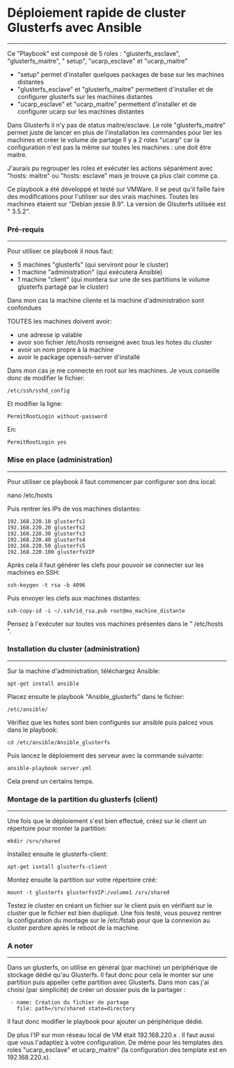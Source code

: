 # Déploiement rapide de cluster Glusterfs avec Ansible
-------------------------------------------

 Ce "Playbook" est composé de 5 roles : "glusterfs_esclave", "glusterfs_maitre", " setup", "ucarp_esclave" et "ucarp_maitre"

- "setup" permet d'installer quelques packages de base sur les machines distantes
- "glusterfs_esclave" et "glusterfs_maitre" permettent d'installer et de configurer glusterfs sur les machines distantes
- "ucarp_esclave" et "ucarp_maitre" permettent d'installer et de configurer ucarp sur les machines distantes

Dans Glusterfs il n'y pas de status maitre/esclave. 
Le role "glusterfs_maitre" permet juste de lancer en plus de l'installation les commandes pour lier les machines et créer le volume de partage
Il y a 2 roles "ucarp" car la configuration n'est pas la même sur toutes les machines : une doit être maitre.

J'aurais pu regrouper les roles et exécuter les actions séparément avec "hosts: maitre" ou "hosts: esclave" mais je trouve ça plus clair comme ça.

Ce playbook a été développé et testé sur VMWare. Il se peut qu'il faille faire des modifications pour l'utiliser sur des vrais machines.
Toutes les machines étaient sur "Debian jessie 8.9".
La version de Glsuterfs utilisée est " 3.5.2".

### Pré-requis
-------------------------------------------
Pour utiliser ce playbook il nous faut:
- 5 machines "glusterfs" (qui serviront pour le cluster)
- 1 machine "administration" (qui exécutera Ansible)
- 1 machine "client" (qui montera sur une de ses partitions le volume glusterfs partagé par le cluster)

Dans mon cas la machine cliente et la machine d'administration sont confondues

TOUTES les machines doivent avoir: 
- une adresse ip valable
- avoir son fichier /etc/hosts renseigné avec tous les hotes du cluster
- avoir un nom propre à la machine 
- avoir le package openssh-server d'installé

Dans mon cas je me connecte en root sur les machines. Je vous conseille donc de modifier le fichier:

    /etc/ssh/sshd_config
    
Et modifier la ligne:

    PermitRootLogin without-password
    
En:

    PermitRootLogin yes
    

### Mise en place (administration)
-------------------------------------------

Pour utiliser ce playbook il faut commencer par configurer son dns local:
 
   nano /etc/hosts

Puis rentrer les IPs de vos machines distantes:

    192.168.220.10 glusterfs1
    192.168.220.20 glusterfs2
    192.168.220.30 glusterfs3
    192.168.220.40 glusterfs4
    192.168.220.50 glusterfs5
    192.168.220.100 glusterfsVIP

Après cela il faut générer les clefs pour pouvoir se connecter sur les machines en SSH:

    ssh-keygen -t rsa -b 4096

Puis envoyer les clefs aux machines distantes:

    ssh-copy-id -i ~/.ssh/id_rsa.pub root@ma_machine_distante
    
Pensez à l'exécuter sur toutes vos machines présentes dans le " /etc/hosts ".

### Installation du cluster (administration)
-------------------------------------------
Sur la machine d'administration, téléchargez Ansible:

    apt-get install ansible
    
Placez ensuite le playbook "Ansible_glusterfs" dans le fichier:

    /etc/ansible/
    
Vérifiez que les hotes sont bien configurés sur ansible puis palcez vous dans le playbook:

    cd /etc/ansible/Ansible_glusterfs
    
 Puis lancez le déploiement des serveur avec la commande suivante:
 
    ansible-playbook server.yml

Cela prend un certains temps.

### Montage de la partition du glusterfs (client)
-------------------------------------------
Une fois que le déploiement s'est bien effectué, créez sur le client un répertoire pour monter la partition:

    mkdir /srv/shared
    
Installez ensuite le glusterfs-client:

    apt-get isntall glusterfs-client
    
Montez ensuite la partition sur votre répertoire créé:

    mount -t glusterfs glusterfsVIP:/volume1 /srv/shared
    
Testez le cluster en créant un fichier sur le client puis en vérifiant sur le cluster que le fichier est bien dupliqué.
Une fois testé, vous pouvez rentrer la configuration du montage sur le /etc/fstab pour que la connexion au cluster perdure après le reboot de la machine.

### A noter 
-------------------------------------------
Dans un glusterfs, on utilise en général (par machine) un périphérique de stockage dédié qu'au Glusterfs.
Il faut donc pour cela le monter sur une partition puis appeller cette partition avec Glusterfs.
Dans mon cas j'ai choisi (par simplicité) de créer un dossier puis de la partager :

     - name: Création du fichier de partage
       file: path=/srv/shared state=directory

Il faut donc modifier le playbook pour ajouter un périphérique dédié.


De plus l'IP sur mon réseau local de VM était 192.168.220.x . Il faut aussi que vous l'adaptiez à votre configuration.
De même pour les templates des roles "ucarp_esclave" et ucarp_maitre" (la configuration des template est en 192.168.220.x).
